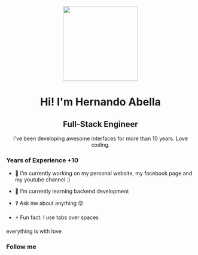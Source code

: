 <div align="center"><img src="https://github.com/hernandoabella/hernando-abella-template/blob/main/images/profile.jpg" width="200" height="200" /></div>

<div align="center"><h1>Hi! I'm Hernando Abella</h1></div>

<div align="center"><h2>Full-Stack Engineer</h2></div>

<p align="center">I've been developing awesome interfaces for more than 10 years. Love coding.<p>

### Years of Experience +10
  

- 🔭 I’m currently working on my personal website, my facebook page and my youtube channel :)  
  

- 🌱 I’m currently learning backend development  
  

- ❓ Ask me about anything 😜  
  

- ⚡ Fun fact: I use tabs over spaces  

everything is with love

### Follow me 

